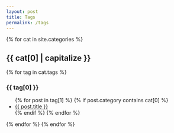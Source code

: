 ```yaml
---
layout: post
title: Tags
permalink: /tags
---
```


{% for cat in site.categories %}
 <h2 id="{{ cat[0] }}">{{ cat[0] | capitalize }}</h2>
  
 {% for tag in cat.tags %}
  <h3 id="{{ tag[0] }}">{{ tag[0] }}</h3>
  <ul>
    {% for post in tag[1] %}
     {% if post.category contains cat[0] %}
      <li><a href="{{ post.url }}">{{ post.title }}</a></li>
     {% endif %}
    {% endfor %}
  </ul>
 {% endfor %}
{% endfor %}
